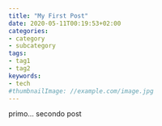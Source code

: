 ```yaml
---
title: "My First Post"
date: 2020-05-11T00:19:53+02:00
categories:
- category
- subcategory
tags:
- tag1
- tag2
keywords:
- tech
#thumbnailImage: //example.com/image.jpg
---
```


<!--more-->

primo... secondo post

